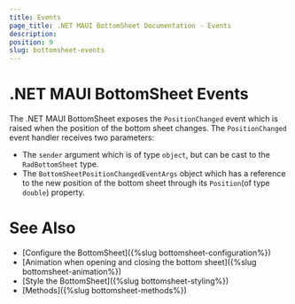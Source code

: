 ```yaml
---
title: Events
page_title: .NET MAUI BottomSheet Documentation - Events
description: 
position: 9
slug: bottomsheet-events
---
```


# .NET MAUI BottomSheet Events

The .NET MAUI BottomSheet exposes the `PositionChanged` event which is raised when the position of the bottom sheet changes. 
The `PositionChanged` event handler receives two parameters: 
* The `sender` argument which is of type `object`, but can be cast to the `RadBottomSheet` type.
* The `BottomSheetPositionChangedEventArgs` object which has a reference to the new position of the bottom sheet through its `Position`(of type `double`) property.

# See Also

- [Configure the BottomSheet]({%slug bottomsheet-configuration%})
- [Animation when opening and closing the bottom sheet]({%slug bottomsheet-animation%})
- [Style the BottomSheet]({%slug bottomsheet-styling%})
- [Methods]({%slug bottomsheet-methods%})